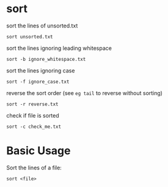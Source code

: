 # sort

sort the lines of unsorted.txt

    sort unsorted.txt


sort the lines ignoring leading whitespace

    sort -b ignore_whitespace.txt


sort the lines ignoring case

    sort -f ignore_case.txt


reverse the sort order (see `eg tail` to reverse without sorting)

    sort -r reverse.txt


check if file is sorted

    sort -c check_me.txt



# Basic Usage

Sort the lines of a file:

    sort <file>



